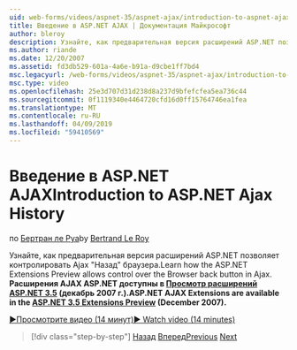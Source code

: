 ```yaml
---
uid: web-forms/videos/aspnet-35/aspnet-ajax/introduction-to-aspnet-ajax-history
title: Введение в ASP.NET AJAX | Документация Майкрософт
author: bleroy
description: Узнайте, как предварительная версия расширений ASP.NET позволяет контролировать Ajax "Назад" браузера. Расширения AJAX для ASP.NET доступны в ASP.NET 3.5 расширение...
ms.author: riande
ms.date: 12/20/2007
ms.assetid: fd3db529-601a-4a6e-b91a-d9cbe1ff7bd4
msc.legacyurl: /web-forms/videos/aspnet-35/aspnet-ajax/introduction-to-aspnet-ajax-history
msc.type: video
ms.openlocfilehash: 25e3d707d31d238d8a237d9bfefcfea5ea736c44
ms.sourcegitcommit: 0f1119340e4464720cfd16d0ff15764746ea1fea
ms.translationtype: MT
ms.contentlocale: ru-RU
ms.lasthandoff: 04/09/2019
ms.locfileid: "59410569"
---
```

# <a name="introduction-to-aspnet-ajax-history"></a><span data-ttu-id="2b4b3-104">Введение в ASP.NET AJAX</span><span class="sxs-lookup"><span data-stu-id="2b4b3-104">Introduction to ASP.NET Ajax History</span></span>

<span data-ttu-id="2b4b3-105">по [Бертран ле Руа](https://github.com/bleroy)</span><span class="sxs-lookup"><span data-stu-id="2b4b3-105">by [Bertrand Le Roy](https://github.com/bleroy)</span></span>

<span data-ttu-id="2b4b3-106">Узнайте, как предварительная версия расширений ASP.NET позволяет контролировать Ajax "Назад" браузера.</span><span class="sxs-lookup"><span data-stu-id="2b4b3-106">Learn how the ASP.NET Extensions Preview allows control over the Browser back button in Ajax.</span></span> **<span data-ttu-id="2b4b3-107">Расширения AJAX ASP.NET доступны в [Просмотр расширений ASP.NET 3.5](https://www.asp.net/downloads/35-sp1#find) (декабрь 2007 г.).</span><span class="sxs-lookup"><span data-stu-id="2b4b3-107">ASP.NET AJAX Extensions are available in the [ASP.NET 3.5 Extensions Preview](https://www.asp.net/downloads/35-sp1#find) (December 2007).</span></span>**

[<span data-ttu-id="2b4b3-108">&#9654;Просмотрите видео (14 минут)</span><span class="sxs-lookup"><span data-stu-id="2b4b3-108">&#9654; Watch video (14 minutes)</span></span>](https://channel9.msdn.com/Blogs/ASP-NET-Site-Videos/introduction-to-aspnet-ajax-history)

> [!div class="step-by-step"]
> <span data-ttu-id="2b4b3-109">[Назад](adonet-data-services-with-aspnet-ajax-support.md)
> [Вперед](using-script-combining-to-improve-ajax-performance.md)</span><span class="sxs-lookup"><span data-stu-id="2b4b3-109">[Previous](adonet-data-services-with-aspnet-ajax-support.md)
[Next](using-script-combining-to-improve-ajax-performance.md)</span></span>
